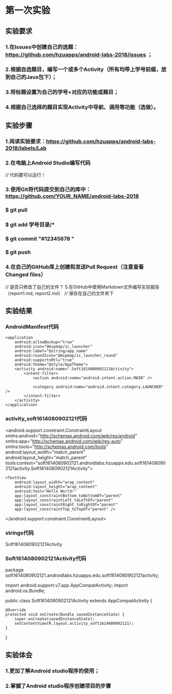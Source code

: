 # 第一次实验
## 实验要求
### 1.在Issues中创建自己的选题：https://github.com/hzuapps/android-labs-2018/issues ；
### 2.根据自选题目，编写一个或多个Activity（所有均带上学号前缀，放到自己的Java包下）；
### 3.将标题设置为自己的学号+对应的功能或题目；
### 4.根据自己选择的题目实现Activity中导航、调用等功能（选做）。
## 实验步骤
### 1.阅读实验要求：https://github.com/hzuapps/android-labs-2018/labels/Lab
### 2.在电脑上Android Studio编写代码

// 代码要可以运行！
### 3.使用Git将代码提交到自己的库中：https://github.com/YOUR_NAME/android-labs-2018
### $ git pull
### $ git add 学号目录/*
### $ git commit "#12345678 "
### $ git push
### 4.在自己的GitHub库上创建和发送Pull Request（注意查看Changed files）
// 是否只修改了自己的文件？
5.在GitHub中使用Markdown文件编写实验报告（report1.md, report2.md）
// 保存在自己的文件夹下
## 实验结果
### AndroidManifest代码
<?xml version="1.0" encoding="utf-8"?>
<manifest xmlns:android="http://schemas.android.com/apk/res/android"
    package="soft1614080902121.androidlabs.hzuapps.edu.soft1614080902121activity">

    <application
        android:allowBackup="true"
        android:icon="@mipmap/ic_launcher"
        android:label="@string/app_name"
        android:roundIcon="@mipmap/ic_launcher_round"
        android:supportsRtl="true"
        android:theme="@style/AppTheme">
        <activity android:name=".Soft1614080902121Activity">
            <intent-filter>
                <action android:name="android.intent.action.MAIN" />

                <category android:name="android.intent.category.LAUNCHER" />
            </intent-filter>
        </activity>
    </application>

</manifest>

### activity_soft1614080902121代码
<?xml version="1.0" encoding="utf-8"?>
<android.support.constraint.ConstraintLayout xmlns:android="http://schemas.android.com/apk/res/android"
    xmlns:app="http://schemas.android.com/apk/res-auto"
    xmlns:tools="http://schemas.android.com/tools"
    android:layout_width="match_parent"
    android:layout_height="match_parent"
    tools:context="soft1614080902121.androidlabs.hzuapps.edu.soft1614080902121activity.Soft1614080902121Activity">

    <TextView
        android:layout_width="wrap_content"
        android:layout_height="wrap_content"
        android:text="Hello World!"
        app:layout_constraintBottom_toBottomOf="parent"
        app:layout_constraintLeft_toLeftOf="parent"
        app:layout_constraintRight_toRightOf="parent"
        app:layout_constraintTop_toTopOf="parent" />

</android.support.constraint.ConstraintLayout>
### strings代码
<resources>
    <string name="app_name">Soft1614080902121Activity</string>
</resources>

### Soft1614080902121Activity代码
package soft1614080902121.androidlabs.hzuapps.edu.soft1614080902121activity;

import android.support.v7.app.AppCompatActivity;
import android.os.Bundle;

public class Soft1614080902121Activity extends AppCompatActivity {

    @Override
    protected void onCreate(Bundle savedInstanceState) {
        super.onCreate(savedInstanceState);
        setContentView(R.layout.activity_soft1614080902121);
    }
}
## 实验体会
### 1.更加了解Android studio程序的使用；
### 2.掌握了Android studio程序创建项目的步骤
